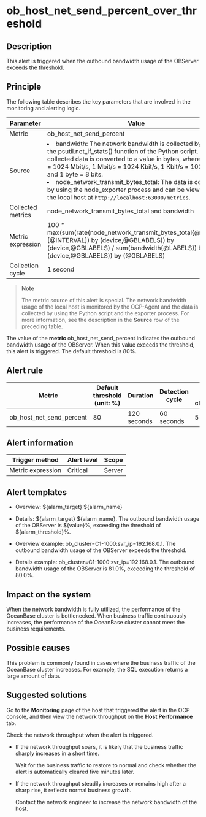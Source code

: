 ob_host_net_send_percent_over_threshold 
============================================================



**Description** 
------------------------------------

This alert is triggered when the outbound bandwidth usage of the OBServer exceeds the threshold.

Principle 
------------------------------

The following table describes the key parameters that are involved in the monitoring and alerting logic. 


|     Parameter     |                                                                                                                                                                                                                                                                 Value                                                                                                                                                                                                                                                                 |
|-------------------|---------------------------------------------------------------------------------------------------------------------------------------------------------------------------------------------------------------------------------------------------------------------------------------------------------------------------------------------------------------------------------------------------------------------------------------------------------------------------------------------------------------------------------------|
| Metric            | ob_host_net_send_percent                                                                                                                                                                                                                                                                                                                                                                                                                                                                                                              |
| Source            | <li> bandwidth: The network bandwidth is collected by using the psutil.net_if_stats() function of the Python script. The collected data is converted to a value in bytes, where 1 Gbit/s = 1024 Mbit/s, 1 Mbit/s = 1024 Kbit/s, 1 Kbit/s = 1024 bit/s, and 1 byte = 8 bits.  </li><li> node_network_transmit_bytes_total: The data is collected by using the node_exporter process and can be viewed on the local host at `http://localhost:63000/metrics`. </li>   |
| Collected metrics | node_network_transmit_bytes_total and bandwidth                                                                                                                                                                                                                                                                                                                                                                                                                                                                                       |
| Metric expression | 100 \* max(sum(rate(node_network_transmit_bytes_total{@LABELS}[@INTERVAL]) by (device,@GBLABELS)) by (device,@GBLABELS) / sum(bandwidth{@LABELS}) by (device,@GBLABELS)) by (@GBLABELS)                                                                                                                                                                                                                                                                                                                                             |
| Collection cycle  | 1 second                                                                                                                                                                                                                                                                                                                                                                                                                                                                                                                              |


> **Note**
>
> The metric source of this alert is special. The network bandwidth usage of the local host is monitored by the OCP-Agent and the data is collected by using the Python script and the exporter process. For more information, see the description in the **Source** row of the preceding table.

The value of the **metric** ob_host_net_send_percent indicates the outbound bandwidth usage of the OBServer. When this value exceeds the threshold, this alert is triggered. The default threshold is 80%.

**Alert rule** 
-----------------------------------



|          Metric          | Default threshold (unit: %) |  Duration   | Detection cycle | Time before clearance |
|--------------------------|-----------------------------|-------------|-----------------|-----------------------|
| ob_host_net_send_percent | 80                          | 120 seconds | 60 seconds      | 5 minutes             |



**Alert information** 
------------------------------------------



|  Trigger method   | Alert level | Scope  |
|-------------------|-------------|--------|
| Metric expression | Critical    | Server |



**Alert templates** 
----------------------------------------

* Overview: \${alarm_target} \${alarm_name}

  

* Details: \${alarm_target} \${alarm_name}. The outbound bandwidth usage of the OBServer is \${value}%, exceeding the threshold of ${alarm_threshold}%.

  

* Overview example: ob_cluster=C1-1000:svr_ip=192.168.0.1. The outbound bandwidth usage of the OBServer exceeds the threshold.

  

* Details example: ob_cluster=C1-1000:svr_ip=192.168.0.1. The outbound bandwidth usage of the OBServer is 81.0%, exceeding the threshold of 80.0%.

  




**Impact on the system** 
---------------------------------------------

When the network bandwidth is fully utilized, the performance of the OceanBase cluster is bottlenecked. When business traffic continuously increases, the performance of the OceanBase cluster cannot meet the business requirements.

**Possible causes** 
----------------------------------------

This problem is commonly found in cases where the business traffic of the OceanBase cluster increases. For example, the SQL execution returns a large amount of data.

Suggested solutions 
----------------------------------------

Go to the **Monitoring** page of the host that triggered the alert in the OCP console, and then view the network throughput on the **Host Performance** tab. 

Check the network throughput when the alert is triggered.

* If the network throughput soars, it is likely that the business traffic sharply increases in a short time. 

  Wait for the business traffic to restore to normal and check whether the alert is automatically cleared five minutes later.
  

* If the network throughput steadily increases or remains high after a sharp rise, it reflects normal business growth. 

  Contact the network engineer to increase the network bandwidth of the host.
  




